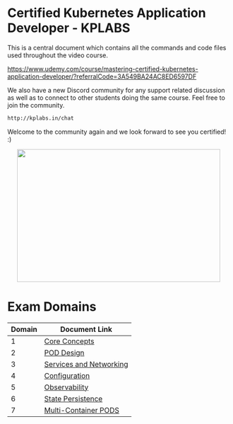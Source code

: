 # Certified Kubernetes Application Developer - KPLABS

This is a central document which contains all the commands and code files used throughout the video course.

https://www.udemy.com/course/mastering-certified-kubernetes-application-developer/?referralCode=3A549BA24AC8ED6597DF

We also have a new Discord community for any support related discussion as well as to connect to other students doing the same course. Feel free to join the community.

```sh
http://kplabs.in/chat
```
Welcome to the community again and we look forward to see you certified! :)

<p align="center">
  <img width="460" height="300" src="https://i.ibb.co/b3jFkkk/discord-terraform.png">
</p>

# Exam Domains

| Domain | Document Link |
| ------ | ------ |
| 1 | [Core Concepts][PlDa] |
| 2 | [POD Design][PlDb] |
| 3 | [Services and Networking][PlDc]
| 4 | [Configuration][PlDd] |
| 5 | [Observability][PlDe] |
| 6 | [State Persistence][PlDf] |
| 7 | [Multi-Container PODS][PlDg] |


   [PlDa]: <https://github.com/zealvora/certified-kubernetes-application-developer/tree/master/Domain%201%20-%20Core%20Concepts>
   [PlDb]: <https://github.com/zealvora/certified-kubernetes-application-developer/tree/master/Domain%202%20-%20POD%20Design>
   [PlDc]: <https://github.com/zealvora/certified-kubernetes-application-developer/tree/master/Domain%203%20-%20Services%20and%20Networking>
   [PlDd]: <https://github.com/zealvora/certified-kubernetes-application-developer/tree/master/Domain%204%20-%20Configuration>
   [PlDe]: <https://github.com/zealvora/certified-kubernetes-application-developer/tree/master/Domain%205%20-%20Observability>
   [PlDf]: <https://github.com/zealvora/certified-kubernetes-application-developer/tree/master/Domain%206%20-%20State%20Persistence>
   [PlDg]: <https://github.com/zealvora/certified-kubernetes-application-developer/tree/master/Domain%207%20-%20Multi-Container%20PODS>
